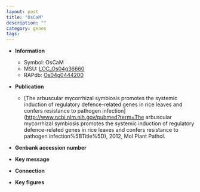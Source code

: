 ```yaml
---
layout: post
title: "OsCaM"
description: ""
category: genes
tags: 
---
```


* **Information**  
    + Symbol: OsCaM  
    + MSU: [LOC_Os04g36660](http://rice.plantbiology.msu.edu/cgi-bin/ORF_infopage.cgi?orf=LOC_Os04g36660)  
    + RAPdb: [Os04g0444200](http://rapdb.dna.affrc.go.jp/viewer/gbrowse_details/irgsp1?name=Os04g0444200)  

* **Publication**  
    + [The arbuscular mycorrhizal symbiosis promotes the systemic induction of regulatory defence-related genes in rice leaves and confers resistance to pathogen infection](http://www.ncbi.nlm.nih.gov/pubmed?term=The arbuscular mycorrhizal symbiosis promotes the systemic induction of regulatory defence-related genes in rice leaves and confers resistance to pathogen infection%5BTitle%5D), 2012, Mol Plant Pathol.

* **Genbank accession number**  

* **Key message**  

* **Connection**  

* **Key figures**  



